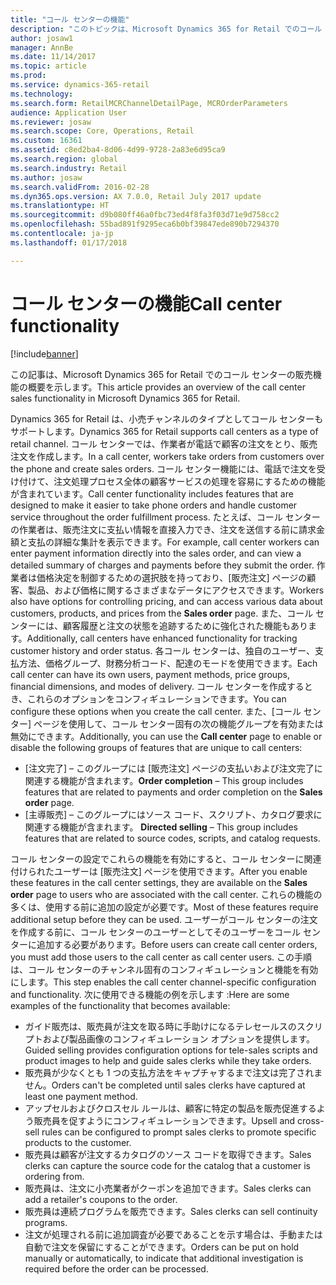 ```yaml
---
title: "コール センターの機能"
description: "このトピックは、Microsoft Dynamics 365 for Retail でのコール センターの販売機能の概要を示します。"
author: josaw1
manager: AnnBe
ms.date: 11/14/2017
ms.topic: article
ms.prod: 
ms.service: dynamics-365-retail
ms.technology: 
ms.search.form: RetailMCRChannelDetailPage, MCROrderParameters
audience: Application User
ms.reviewer: josaw
ms.search.scope: Core, Operations, Retail
ms.custom: 16361
ms.assetid: c8ed2ba4-8d06-4d99-9728-2a83e6d95ca9
ms.search.region: global
ms.search.industry: Retail
ms.author: josaw
ms.search.validFrom: 2016-02-28
ms.dyn365.ops.version: AX 7.0.0, Retail July 2017 update
ms.translationtype: HT
ms.sourcegitcommit: d9b080ff46a0fbc73ed4f8fa3f03d71e9d758cc2
ms.openlocfilehash: 55bad891f9295eca6b0bf39847ede890b7294370
ms.contentlocale: ja-jp
ms.lasthandoff: 01/17/2018

---
```


# <a name="call-center-functionality"></a><span data-ttu-id="d7fd1-103">コール センターの機能</span><span class="sxs-lookup"><span data-stu-id="d7fd1-103">Call center functionality</span></span>

[!include[banner](includes/banner.md)]


<span data-ttu-id="d7fd1-104">この記事は、Microsoft Dynamics 365 for Retail でのコール センターの販売機能の概要を示します。</span><span class="sxs-lookup"><span data-stu-id="d7fd1-104">This article provides an overview of the call center sales functionality in Microsoft Dynamics 365 for Retail.</span></span>

<span data-ttu-id="d7fd1-105">Dynamics 365 for Retail は、小売チャンネルのタイプとしてコール センターもサポートします。</span><span class="sxs-lookup"><span data-stu-id="d7fd1-105">Dynamics 365 for Retail supports call centers as a type of retail channel.</span></span> <span data-ttu-id="d7fd1-106">コール センターでは、作業者が電話で顧客の注文をとり、販売注文を作成します。</span><span class="sxs-lookup"><span data-stu-id="d7fd1-106">In a call center, workers take orders from customers over the phone and create sales orders.</span></span> <span data-ttu-id="d7fd1-107">コール センター機能には、電話で注文を受け付けて、注文処理プロセス全体の顧客サービスの処理を容易にするための機能が含まれています。</span><span class="sxs-lookup"><span data-stu-id="d7fd1-107">Call center functionality includes features that are designed to make it easier to take phone orders and handle customer service throughout the order fulfillment process.</span></span> <span data-ttu-id="d7fd1-108">たとえば、コール センターの作業者は、販売注文に支払い情報を直接入力でき、注文を送信する前に請求金額と支払の詳細な集計を表示できます。</span><span class="sxs-lookup"><span data-stu-id="d7fd1-108">For example, call center workers can enter payment information directly into the sales order, and can view a detailed summary of charges and payments before they submit the order.</span></span> <span data-ttu-id="d7fd1-109">作業者は価格決定を制御するための選択肢を持っており、[販売注文] ページの顧客、製品、および価格に関するさまざまなデータにアクセスできます。</span><span class="sxs-lookup"><span data-stu-id="d7fd1-109">Workers also have options for controlling pricing, and can access various data about customers, products, and prices from the **Sales order** page.</span></span> <span data-ttu-id="d7fd1-110">また、コール センターには、顧客履歴と注文の状態を追跡するために強化された機能もあります。</span><span class="sxs-lookup"><span data-stu-id="d7fd1-110">Additionally, call centers have enhanced functionality for tracking customer history and order status.</span></span> <span data-ttu-id="d7fd1-111">各コール センターは、独自のユーザー、支払方法、価格グループ、財務分析コード、配達のモードを使用できます。</span><span class="sxs-lookup"><span data-stu-id="d7fd1-111">Each call center can have its own users, payment methods, price groups, financial dimensions, and modes of delivery.</span></span> <span data-ttu-id="d7fd1-112">コール センターを作成するとき、これらのオプションをコンフィギュレーションできます。</span><span class="sxs-lookup"><span data-stu-id="d7fd1-112">You can configure these options when you create the call center.</span></span> <span data-ttu-id="d7fd1-113">また、[コール センター] ページを使用して、コール センター固有の次の機能グループを有効または無効にできます。</span><span class="sxs-lookup"><span data-stu-id="d7fd1-113">Additionally, you can use the **Call center** page to enable or disable the following groups of features that are unique to call centers:</span></span>

-   <span data-ttu-id="d7fd1-114">[注文完了] – このグループには [販売注文] ページの支払いおよび注文完了に関連する機能が含まれます。</span><span class="sxs-lookup"><span data-stu-id="d7fd1-114">**Order completion** – This group includes features that are related to payments and order completion on the **Sales order** page.</span></span>
-   <span data-ttu-id="d7fd1-115">[主導販売] – このグループにはソース コード、スクリプト、カタログ要求に関連する機能が含まれます。 </span><span class="sxs-lookup"><span data-stu-id="d7fd1-115">**Directed selling** – This group includes features that are related to source codes, scripts, and catalog requests.</span></span>

<span data-ttu-id="d7fd1-116">コール センターの設定でこれらの機能を有効にすると、コール センターに関連付けられたユーザーは [販売注文] ページを使用できます。</span><span class="sxs-lookup"><span data-stu-id="d7fd1-116">After you enable these features in the call center settings, they are available on the **Sales order** page to users who are associated with the call center.</span></span> <span data-ttu-id="d7fd1-117">これらの機能の多くは、使用する前に追加の設定が必要です。</span><span class="sxs-lookup"><span data-stu-id="d7fd1-117">Most of these features require additional setup before they can be used.</span></span> <span data-ttu-id="d7fd1-118">ユーザーがコール センターの注文を作成する前に、コール センターのユーザーとしてそのユーザーをコール センターに追加する必要があります。</span><span class="sxs-lookup"><span data-stu-id="d7fd1-118">Before users can create call center orders, you must add those users to the call center as call center users.</span></span> <span data-ttu-id="d7fd1-119">この手順は、コール センターのチャンネル固有のコンフィギュレーションと機能を有効にします。</span><span class="sxs-lookup"><span data-stu-id="d7fd1-119">This step enables the call center channel-specific configuration and functionality.</span></span> <span data-ttu-id="d7fd1-120">次に使用できる機能の例を示します :</span><span class="sxs-lookup"><span data-stu-id="d7fd1-120">Here are some examples of the functionality that becomes available:</span></span>

-   <span data-ttu-id="d7fd1-121">ガイド販売は、販売員が注文を取る時に手助けになるテレセールスのスクリプトおよび製品画像のコンフィギュレーション オプションを提供します。</span><span class="sxs-lookup"><span data-stu-id="d7fd1-121">Guided selling provides configuration options for tele-sales scripts and product images to help and guide sales clerks while they take orders.</span></span>
-   <span data-ttu-id="d7fd1-122">販売員が少なくとも 1 つの支払方法をキャプチャするまで注文は完了されません。</span><span class="sxs-lookup"><span data-stu-id="d7fd1-122">Orders can't be completed until sales clerks have captured at least one payment method.</span></span>
-   <span data-ttu-id="d7fd1-123">アップセルおよびクロスセル ルールは、顧客に特定の製品を販売促進するよう販売員を促すようにコンフィギュレーションできます。</span><span class="sxs-lookup"><span data-stu-id="d7fd1-123">Upsell and cross-sell rules can be configured to prompt sales clerks to promote specific products to the customer.</span></span>
-   <span data-ttu-id="d7fd1-124">販売員は顧客が注文するカタログのソース コードを取得できます。</span><span class="sxs-lookup"><span data-stu-id="d7fd1-124">Sales clerks can capture the source code for the catalog that a customer is ordering from.</span></span>
-   <span data-ttu-id="d7fd1-125">販売員は、注文に小売業者がクーポンを追加できます。</span><span class="sxs-lookup"><span data-stu-id="d7fd1-125">Sales clerks can add a retailer's coupons to the order.</span></span>
-   <span data-ttu-id="d7fd1-126">販売員は連続プログラムを販売できます。</span><span class="sxs-lookup"><span data-stu-id="d7fd1-126">Sales clerks can sell continuity programs.</span></span>
-   <span data-ttu-id="d7fd1-127">注文が処理される前に追加調査が必要であることを示す場合は、手動または自動で注文を保留にすることができます。</span><span class="sxs-lookup"><span data-stu-id="d7fd1-127">Orders can be put on hold manually or automatically, to indicate that additional investigation is required before the order can be processed.</span></span>





